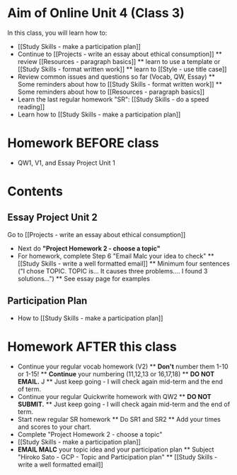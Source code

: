 # Aim of Online Unit 4 (Class 3)
In this class, you will learn how to:
* [[Study Skills - make a participation plan]]
* Continue to [[Projects - write an essay about ethical consumption]]
** review [[Resources - paragraph basics]]
** learn to use a template or [[Study Skills - format written work]]
** learn to [[Style - use title case]]
* Review common issues and questions so far (Vocab, QW, Essay)
** Some reminders about how to [[Study Skills - format written work]]
** Some reminders about how to [[Resources - paragraph basics]]
* Learn the last regular homework "SR": [[Study Skills - do a speed reading]]
* Learn how to [[Study Skills - make a participation plan]]


# Homework BEFORE class
* QW1, V1, and Essay Project Unit 1

# Contents
## Essay Project Unit 2
Go to [[Projects - write an essay about ethical consumption]]
* Next do __"Project Homework 2 - choose a topic"__
* For homework, complete Step 6 "Email Malc your idea to check"
** [[Study Skills - write a well formatted email]] 
** Minimum four sentences ("I chose TOPIC. TOPIC is... It causes three problems.... I found 3 solutions...")
** See essay page for examples

## Participation Plan
* How to [[Study Skills - make a participation plan]]


# Homework AFTER this class
* Continue your regular vocab homework (V2)
** __Don't__ number them 1-10 or 1-15!
** __Continue__ your numbering (11,12,13 or 16,17,18)
** __DO NOT EMAIL.__ J
** Just keep going - I will check again mid-term and the end of term. 
* Continue your regular Quickwrite homework with QW2
** __DO NOT SUBMIT.__ 
** Just keep going - I will check again mid-term and the end of term. 
* Start new regular SR homework
** Do SR1 and SR2
** Add your times and scores to your chart. 
* Complete "Project Homework 2 - choose a topic"
* [[Study Skills - make a participation plan]]
* __EMAIL MALC__ your topic idea and your participation plan
** Subject "Hiroko Sato - GCP - Topic and Participation plan"
** [[Study Skills - write a well formatted email]] 




